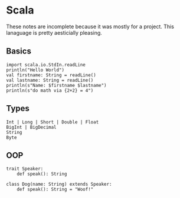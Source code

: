 # Scala

These notes are incomplete because it was mostly for a project. This lanaguage is pretty aesticially pleasing.

## Basics

```
import scala.io.StdIn.readLine
println("Hello World")
val firstname: String = readLine()
val lastname: String = readLine()
println(s"Name: $firstname $lastname")
println(s"do math via {2+2} = 4")
```

## Types

```
Int | Long | Short | Double | Float
BigInt | BigDecimal
String
Byte
```

## OOP

```
trait Speaker:
	def speak(): String

class Dog(name: String) extends Speaker:
	def speak(): String = "Woof!"
```
